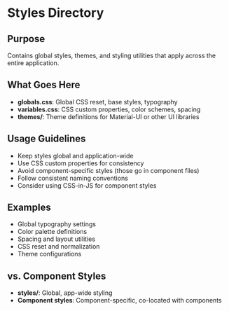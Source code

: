 # Styles Directory

## Purpose

Contains global styles, themes, and styling utilities that apply across the entire application.

## What Goes Here

- **globals.css**: Global CSS reset, base styles, typography
- **variables.css**: CSS custom properties, color schemes, spacing
- **themes/**: Theme definitions for Material-UI or other UI libraries

## Usage Guidelines

- Keep styles global and application-wide
- Use CSS custom properties for consistency
- Avoid component-specific styles (those go in component files)
- Follow consistent naming conventions
- Consider using CSS-in-JS for component styles

## Examples

- Global typography settings
- Color palette definitions
- Spacing and layout utilities
- CSS reset and normalization
- Theme configurations

## vs. Component Styles

- **styles/**: Global, app-wide styling
- **Component styles**: Component-specific, co-located with components
